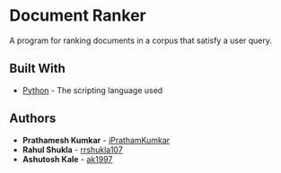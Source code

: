# Document Ranker

A program for ranking documents in a corpus that satisfy a user query.

## Built With

* [Python](https://www.python.org/doc/) - The scripting language used

## Authors

* **Prathamesh Kumkar** - [iPrathamKumkar](https://github.com/iPrathamKumkar)
* **Rahul Shukla** - [rrshukla107](https://github.com/rrshukla107)
* **Ashutosh Kale** - [ak1997](https://github.com/ak1997)
